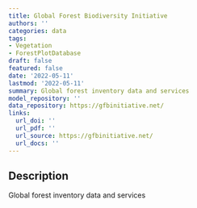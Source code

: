 ```yaml
---
title: Global Forest Biodiversity Initiative
authors: ''
categories: data
tags:
- Vegetation
- ForestPlotDatabase
draft: false
featured: false
date: '2022-05-11'
lastmod: '2022-05-11'
summary: Global forest inventory data and services
model_repository: ''
data_repository: https://gfbinitiative.net/
links:
  url_doi: ''
  url_pdf: ''
  url_source: https://gfbinitiative.net/
  url_docs: ''
---
```


## Description

Global forest inventory data and services

